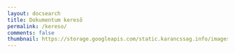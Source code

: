 ```yaml
---
layout: docsearch
title: Dokumentum kereső
permalink: /kereso/
comments: false
thumbnail: https://storage.googleapis.com/static.karancssag.info/images/og/ft.jpg
---
```

